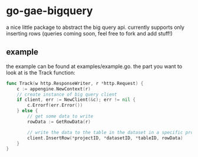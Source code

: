 # go-gae-bigquery

a nice little package to abstract the big query api. currently supports only inserting rows (queries coming soon, feel free to fork and add stuff!)

## example

the example can be found at examples/example.go. the part you want to look at is the Track function:
```go
func Track(w http.ResponseWriter, r *http.Request) {
	c := appengine.NewContext(r)
	// create instance of big query client
	if client, err := NewClient(&c); err != nil {
		c.Errorf(err.Error())
	} else {
		// get some data to write
		rowData := GetRowData(r)

		// write the data to the table in the dataset in a specific project
		client.InsertRow(*projectID, *datasetID, *tableID, rowData)
	}
}

```